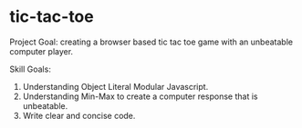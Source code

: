 # tic-tac-toe

Project Goal: creating a browser based tic tac toe game with an unbeatable computer player.

Skill Goals:

1. Understanding Object Literal Modular Javascript.
2. Understanding Min-Max to create a computer response that is unbeatable.
3. Write clear and concise code.
